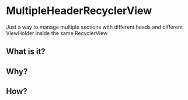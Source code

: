MultipleHeaderRecyclerView
==============================
Just a way to manage multiple sections with different heads and different ViewHolder inside the same RecyclerView

What is it?
-------------

Why?
------

How?
------
